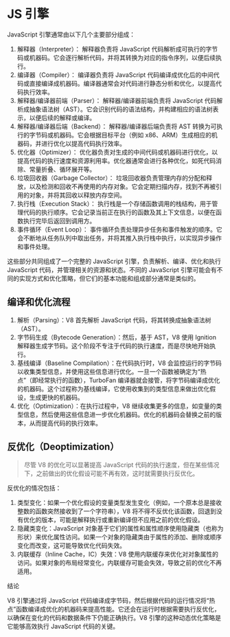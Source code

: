 # JS 引擎

JavaScript 引擎通常由以下几个主要部分组成：

1. 解释器（Interpreter）： 解释器负责将 JavaScript 代码解析成可执行的字节码或机器码。它会逐行解析代码，并将其转换为对应的指令序列，以便后续执行。
2. 编译器（Compiler）： 编译器负责将 JavaScript 代码编译成优化后的中间代码或直接编译成机器码。编译器通常会对代码进行静态分析和优化，以提高代码执行效率。
3. 解释器/编译器前端（Parser）： 解释器/编译器前端负责将 JavaScript 代码解析成抽象语法树（AST）。它会识别代码的语法结构，并构建相应的语法树表示，以便后续的解释或编译。
4. 解释器/编译器后端（Backend）： 解释器/编译器后端负责将 AST 转换为可执行的字节码或机器码。它会根据目标平台（例如 x86、ARM）生成相应的机器码，并进行优化以提高代码执行效率。
5. 优化器（Optimizer）： 优化器负责对生成的中间代码或机器码进行优化，以提高代码的执行速度和资源利用率。优化器通常会进行各种优化，如死代码消除、常量折叠、循环展开等。
6. 垃圾回收器（Garbage Collector）： 垃圾回收器负责管理内存的分配和释放，以及检测和回收不再使用的内存对象。它会定期扫描内存，找到不再被引用的对象，并将其回收以释放内存空间。
7. 执行栈（Execution Stack）： 执行栈是一个存储函数调用的栈结构，用于管理代码的执行顺序。它会记录当前正在执行的函数及其上下文信息，以便在函数执行完毕后返回到调用方。
8. 事件循环（Event Loop）： 事件循环负责处理异步任务和事件触发的顺序。它会不断地从任务队列中取出任务，并将其推入执行栈中执行，以实现异步操作和事件处理。

这些部分共同组成了一个完整的 JavaScript 引擎，负责解析、编译、优化和执行 JavaScript 代码，并管理相关的资源和状态。不同的 JavaScript 引擎可能会有不同的实现方式和优化策略，但它们的基本功能和组成部分通常是类似的。


## 编译和优化流程

1. 解析（Parsing）：V8 首先解析 JavaScript 代码，将其转换成抽象语法树（AST）。
2. 字节码生成（Bytecode Generation）：然后，基于 AST，V8 使用 Ignition 解释器生成字节码。这个阶段不专注于代码的执行速度，而是尽快地开始执行。
3. 基线编译（Baseline Compilation）：在代码执行时，V8 会监控运行的字节码以收集类型信息，并使用这些信息进行优化。一旦一个函数被确定为“热点”（即经常执行的函数），TurboFan 编译器就会接管，将字节码编译成优化的机器码。这个过程称为基线编译，它使用收集到的类型信息来做出优化假设，生成更快的机器码。
4. 优化（Optimization）：在执行过程中，V8 继续收集更多的信息，如变量的类型信息，然后使用这些信息进一步优化机器码。优化的机器码会替换之前的版本，从而提高代码的执行效率。

## 反优化（Deoptimization）

> 尽管 V8 的优化可以显著提高 JavaScript 代码的执行速度，但在某些情况下，之前做出的优化假设可能不再有效，这时就需要执行反优化。

反优化的情况包括：

1. 类型变化：如果一个优化假设的变量类型发生变化（例如，一个原本总是接收整数的函数突然接收到了一个字符串），V8 将不得不反优化该函数，回退到没有优化的版本，可能是解释执行或重新编译但不应用之前的优化假设。
2. 隐藏类变化：JavaScript 对象基于它们的属性和属性顺序使用隐藏类（也称为形状）来优化属性访问。如果一个对象的隐藏类由于属性的添加、删除或顺序变化而改变，这可能导致优化代码失效。
3. 内联缓存（Inline Cache，IC）失效：V8 使用内联缓存来优化对对象属性的访问。如果对象的布局经常变化，内联缓存可能会失效，导致之前的优化不再适用。

结论

V8 引擎通过将 JavaScript 代码编译成字节码，然后根据代码的运行情况将“热点”函数编译成优化的机器码来提高性能。它还会在运行时根据需要执行反优化，以确保在变化的代码和数据条件下仍能正确执行。V8 引擎的这种动态优化策略是它能够高效执行 JavaScript 代码的关键。









